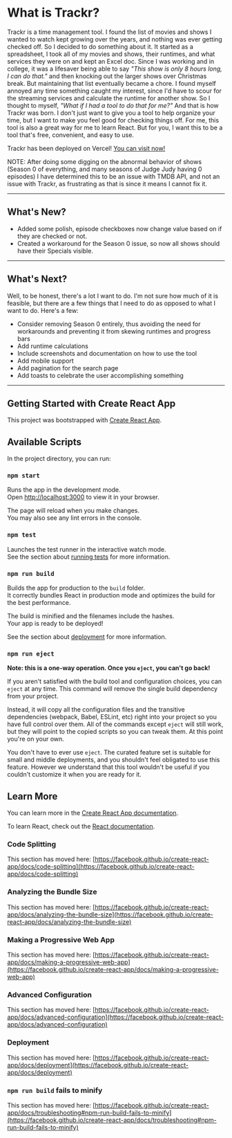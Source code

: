 # What is Trackr?

  Trackr is a time management tool. I found the list of movies and shows I wanted to watch kept growing over the years, and nothing was ever getting checked off. So I decided to do something about it. It started as a spreadsheet, I took all of my movies and shows, their runtimes, and what services they were on and kept an Excel doc. Since I was working and in college, it was a lifesaver being able to say *"This show is only 8 hours long, I can do that."* and then knocking out the larger shows over Christmas break. But maintaining that list eventually became a chore. I found myself annoyed any time something caught my interest, since I'd have to scour for the streaming services and calculate the runtime for another show. So I thought to myself, *"What if I had a tool to do that for me?"* And that is how Trackr was born. I don't just want to give you a tool to help organize your time, but I want to make you feel good for checking things off. For me, this tool is also a great way for me to learn React. But for you, I want this to be a tool that's free, convenient, and easy to use.

  Trackr has been deployed on Vercel! [You can visit now!](https://trackrv2.vercel.app)

NOTE: After doing some digging on the abnormal behavior of shows (Season 0 of everything, and many seasons of Judge Judy having 0 episodes) I have determined this to be an issue with TMDB API, and not an issue with Trackr, as frustrating as that is since it means I cannot fix it.

---

## What's New?

- Added some polish, episode checkboxes now change value based on if they are checked or not.
- Created a workaround for the Season 0 issue, so now all shows should have their Specials visible.

---

## What's Next?

Well, to be honest, there's a lot I want to do. I'm not sure how much of it is feasible, but there are a few things that I need to do as opposed to what I want to do. Here's a few:

- Consider removing Season 0 entirely, thus avoiding the need for workarounds and preventing it from skewing runtimes and progress bars
- Add runtime calculations
- Include screenshots and documentation on how to use the tool
- Add mobile support
- Add pagination for the search page
- Add toasts to celebrate the user accomplishing something

---

## Getting Started with Create React App

This project was bootstrapped with [Create React App](https://github.com/facebook/create-react-app).

## Available Scripts

In the project directory, you can run:

### `npm start`

Runs the app in the development mode.\
Open [http://localhost:3000](http://localhost:3000) to view it in your browser.

The page will reload when you make changes.\
You may also see any lint errors in the console.

### `npm test`

Launches the test runner in the interactive watch mode.\
See the section about [running tests](https://facebook.github.io/create-react-app/docs/running-tests) for more information.

### `npm run build`

Builds the app for production to the `build` folder.\
It correctly bundles React in production mode and optimizes the build for the best performance.

The build is minified and the filenames include the hashes.\
Your app is ready to be deployed!

See the section about [deployment](https://facebook.github.io/create-react-app/docs/deployment) for more information.

### `npm run eject`

**Note: this is a one-way operation. Once you `eject`, you can't go back!**

If you aren't satisfied with the build tool and configuration choices, you can `eject` at any time. This command will remove the single build dependency from your project.

Instead, it will copy all the configuration files and the transitive dependencies (webpack, Babel, ESLint, etc) right into your project so you have full control over them. All of the commands except `eject` will still work, but they will point to the copied scripts so you can tweak them. At this point you're on your own.

You don't have to ever use `eject`. The curated feature set is suitable for small and middle deployments, and you shouldn't feel obligated to use this feature. However we understand that this tool wouldn't be useful if you couldn't customize it when you are ready for it.

## Learn More

You can learn more in the [Create React App documentation](https://facebook.github.io/create-react-app/docs/getting-started).

To learn React, check out the [React documentation](https://reactjs.org/).

### Code Splitting

This section has moved here: [https://facebook.github.io/create-react-app/docs/code-splitting](https://facebook.github.io/create-react-app/docs/code-splitting)

### Analyzing the Bundle Size

This section has moved here: [https://facebook.github.io/create-react-app/docs/analyzing-the-bundle-size](https://facebook.github.io/create-react-app/docs/analyzing-the-bundle-size)

### Making a Progressive Web App

This section has moved here: [https://facebook.github.io/create-react-app/docs/making-a-progressive-web-app](https://facebook.github.io/create-react-app/docs/making-a-progressive-web-app)

### Advanced Configuration

This section has moved here: [https://facebook.github.io/create-react-app/docs/advanced-configuration](https://facebook.github.io/create-react-app/docs/advanced-configuration)

### Deployment

This section has moved here: [https://facebook.github.io/create-react-app/docs/deployment](https://facebook.github.io/create-react-app/docs/deployment)

### `npm run build` fails to minify

This section has moved here: [https://facebook.github.io/create-react-app/docs/troubleshooting#npm-run-build-fails-to-minify](https://facebook.github.io/create-react-app/docs/troubleshooting#npm-run-build-fails-to-minify)
